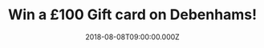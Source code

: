 ---
campaign-uuid: "c-3558c136-7038-42f3-9f55-4bf19d5fa238"
type: "Preview"
category: "Gifts"
date: "2018-08-08T09:00:00.000Z"
end-date: "2018-09-08T23:59:00.000Z"
disable-form: false
is_promoted: false
has_entry_page: true
title: "Win a £100 Gift card on Debenhams!"
competition-description: "<p>At Debenhams customers are at the heart of their decisions!\
  \ They put a lot of time and effort into getting to know their customers, that is\
  \ why they want to treat YOU with a special £100 Gift card to spend at their stores!</p>\r\
  \n<p>Enter below for a chance to win!</p>"
hero-header: "Win a £100 Gift card on Debenhams!"
terms-confirmation: "N/A"
banner-img: "https://assets.expresslyapp.com/asset-07beceed-37cb-4c61-8636-32ab1bba4955.jpg"
logo-left-href: "http://debenhams.com"
logo-left-image: "https://assets.expresslyapp.com/35db04ce-efe2-45d1-9003-8a9918061824-thumb.png"
logo-left-title: "Debenhams"
bg-image-hero: "https://assets.expresslyapp.com/asset-8cd2b059-0240-4f15-8c65-547f30d891eb.jpg"
bg-image-first: "https://assets.expresslyapp.com/asset-59557c03-ae02-414b-9f11-935c5c87a26b.jpg"
bg-image-second: "https://assets.expresslyapp.com/asset-2eea0801-c102-4b07-8e8f-f89f367542cf.jpg"
section1-content: "<p>At Debenhams they have something for everybody: clothes for\
  \ your summer evenings, new footwear collection with the coolest men’s brands, beauty\
  \ products to make you look your best, furniture…</p>"
section2-content: "<p>A Debenhams gift card is always a great present idea. Whether\
  \ there's a family birthday coming up or just someone you want to thank, their gift\
  \ cards make the perfect treat.</p>\r\n<p>We are giving away an amazing £100 Gift\
  \ card on Debenhams for you to spend at their stores and treat yourself or your\
  \ loved ones with the perfect gift! Enter the form below and it could be yours now!</p>\r\
  \n<p>Good luck!</p>"
entry-title: "Win a £100 Gift card on Debenhams!"
entry-content: "Enter the draw to win Win a £100 Gift card on Debenhams by completing\
  \ the form below before 23:59 on 8th of September 2018."
has-winner: false
prize-description: "A £100 Gift card on Debenhams"
special-conditions: "Multiple entries are allowed up to one every day."
---